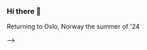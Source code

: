 ### Hi there 👋

<!--
**KariannNor/KariannNor** is a ✨ _special_ ✨ repository because its `README.md` (this file) appears on your GitHub profile.

I am a work-in-progress front-end developer learning to code at Noroff School of Technology and Digital Media. I have a background as a UX and digital designer before I started my journey as a front-end developer. My goal is to be able to be hands-on with all phases of a web project. From scope to delivery.

- 🔭 I’m currently working on my portfolio!
- 🌱 I’m currently learning HTML, CSS, and JavaScript
- 📫 How to reach me: [LinkedIn](https://www.linkedin.com/in/kariann-norheim-1a342862/)
- ⚡ Fun fact: Currently living in Virginia Beach, USA --> Returning to Oslo, Norway the summer of '24
-->
